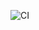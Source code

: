 ![CI](https://github.com/<yana-komarova>/<https://github.com/yana-komarova/dom>/actions/workflows/web.yml/badge.svg) 